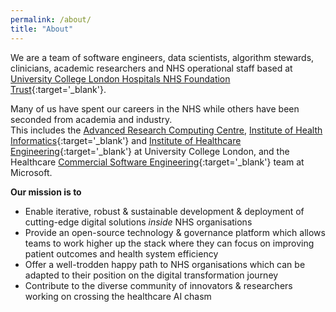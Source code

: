 ```yaml
---
permalink: /about/
title: "About"
---
```


We are a team of software engineers, data scientists, algorithm stewards, clinicians, academic researchers and NHS operational staff based 
at [University College London Hospitals NHS Foundation Trust](https://www.uclh.nhs.uk/){:target='_blank'}.  

Many of us have spent our careers in the NHS while others have been seconded from academia and industry.  
This includes the [Advanced Research Computing Centre](https://www.ucl.ac.uk/arc/), [Institute of
Health Informatics](https://www.ucl.ac.uk/health-informatics/){:target='_blank'} and [Institute of Healthcare Engineering](https://www.ucl.ac.uk/healthcare-engineering/){:target='_blank'} 
at University College London, and the Healthcare [Commercial Software Engineering](https://microsoft.github.io/code-with-engineering-playbook/CSE/){:target='_blank'} team
at Microsoft.

**Our mission is to**
- Enable iterative, robust & sustainable development & deployment of cutting-edge digital solutions _inside_ NHS organisations
- Provide an open-source technology & governance platform which allows teams to work higher up the stack where they can focus on improving patient outcomes and health system efficiency
- Offer a well-trodden happy path to NHS organisations which can be adapted to their position on the digital transformation journey
- Contribute to the diverse community of innovators & researchers working on crossing the healthcare AI chasm  
